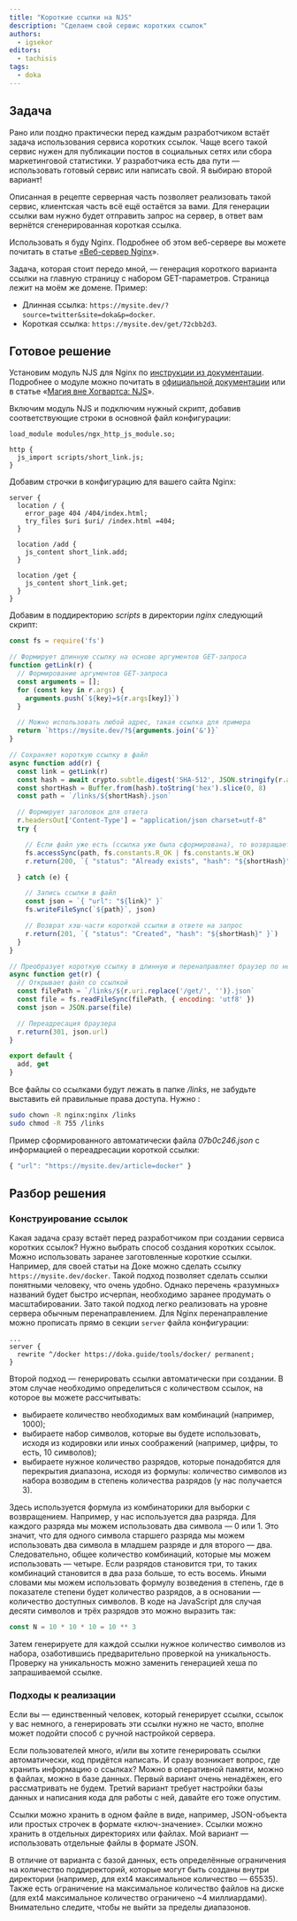 ```yaml
---
title: "Короткие ссылки на NJS"
description: "Сделаем свой сервис коротких ссылок"
authors:
  - igsekor
editors:
  - tachisis
tags:
  - doka
---
```


## Задача

Рано или поздно практически перед каждым разработчиком встаёт задача использования сервиса коротких ссылок. Чаще всего такой сервис нужен для публикации постов в социальных сетях или сбора маркетинговой статистики. У разработчика есть два пути — использовать готовый сервис или написать свой. Я выбираю второй вариант!

Описанная в рецепте серверная часть позволяет реализовать такой сервис, клиентская часть всё ещё остаётся за вами. Для генерации ссылки вам нужно будет отправить запрос на сервер, в ответ вам вернётся сгенерированная короткая ссылка.

Использовать я буду Nginx. Подробнее об этом веб-сервере вы можете почитать в статье [«Веб-сервер Nginx](/tools/nginx-web-server/)».

Задача, которая стоит передо мной, — генерация короткого варианта ссылки на главную страницу с набором GET-параметров. Страница лежит на моём же домене. Пример:

- Длинная ссылка: `https://mysite.dev/?source=twitter&site=doka&p=docker`.
- Короткая ссылка: `https://mysite.dev/get/72cbb2d3`.

## Готовое решение

Установим модуль NJS для Nginx по [инструкции из документации](https://nginx.org/ru/docs/njs/install.html). Подробнее о модуле можно почитать в [официальной документации](https://nginx.org/en/docs/njs/) или в статье «[Ма­гия вне Хо­гварт­са: NJS](https://web-standards.ru/articles/magic-njs/)».

Включим модуль NJS и подключим нужный скрипт, добавив соответствующие строки в основной файл конфигурации:

```nginxconf
load_module modules/ngx_http_js_module.so;

http {
  js_import scripts/short_link.js;
}
```

Добавим строчки в конфигурацию для вашего сайта Nginx:

```nginxconf
server {
  location / {
    error_page 404 /404/index.html;
    try_files $uri $uri/ /index.html =404;
  }

  location /add {
    js_content short_link.add;
  }

  location /get {
    js_content short_link.get;
  }
}
```

Добавим в поддиректорию _scripts_ в директории _nginx_ следующий скрипт:

```javascript
const fs = require('fs')

// Формирует длинную ссылку на основе аргументов GET-запроса
function getLink(r) {
  // Формирование аргументов GET-запроса
  const arguments = [];
  for (const key in r.args) {
    arguments.push(`${key}=${r.args[key]}`)
  }

  // Можно использовать любой адрес, такая ссылка для примера
  return `https://mysite.dev/?${arguments.join('&')}`
}

// Сохраняет короткую ссылку в файл
async function add(r) {
  const link = getLink(r)
  const hash = await crypto.subtle.digest('SHA-512', JSON.stringify(r.args))
  const shortHash = Buffer.from(hash).toString('hex').slice(0, 8)
  const path = `/links/${shortHash}.json`

  // Формирует заголовок для ответа
  r.headersOut['Content-Type'] = "application/json charset=utf-8"
  try {

    // Если файл уже есть (ссылка уже была сформирована), то возвращает соответствующий ответ
    fs.accessSync(path, fs.constants.R_OK | fs.constants.W_OK)
    r.return(200, `{ "status": "Already exists", "hash": "${shortHash}" }`)

  } catch (e) {

    // Запись ссылки в файл
    const json = `{ "url": "${link}" }`
    fs.writeFileSync(`${path}`, json)

    // Возврат хэш-части короткой ссылки в ответе на запрос
    r.return(201, `{ "status": "Created", "hash": "${shortHash}" }`)
  }
}

// Преобразует короткую ссылку в длинную и перенаправляет браузер по ней
async function get(r) {
  // Открывает файл со ссылкой
  const filePath = `/links/${r.uri.replace('/get/', '')}.json`
  const file = fs.readFileSync(filePath, { encoding: 'utf8' })
  const json = JSON.parse(file)

  // Переадресация браузера
  r.return(301, json.url)
}

export default {
  add, get
}
```

Все файлы со ссылками будут лежать в папке _/links_, не забудьте выставить ей правильные права доступа. Нужно :

```bash
sudo chown -R nginx:nginx /links
sudo chmod -R 755 /links
```

Пример сформированного автоматически файла _07b0c246.json_ с информацией о переадресации короткой ссылки:

```javascript
{ "url": "https://mysite.dev/article=docker" }
```

## Разбор решения

### Конструирование ссылок

Какая задача сразу встаёт перед разработчиком при создании сервиса коротких ссылок? Нужно выбрать способ создания коротких ссылок. Можно использовать заранее заготовленные короткие ссылки. Например, для своей статьи на Доке можно сделать ссылку `https://mysite.dev/docker`. Такой подход позволяет сделать ссылки понятными человеку, что очень удобно. Однако перечень «разумных» названий будет быстро исчерпан, необходимо заранее продумать о масштабировании. Зато такой подход легко реализовать на уровне сервера обычным перенаправлением. Для Nginx перенаправление можно прописать прямо в секции `server` файла конфигурации:

```nginxconf
...
server {
  rewrite ^/docker https://doka.guide/tools/docker/ permanent;
}
```

Второй подход — генерировать ссылки автоматически при создании. В этом случае необходимо определиться с количеством ссылок, на которое вы можете рассчитывать:

- выбираете количество необходимых вам комбинаций (например, 1000);
- выбираете набор символов, которые вы будете использовать, исходя из кодировки или иных соображений (например, цифры, то есть, 10 символов);
- выбираете нужное количество разрядов, которые понадобятся для перекрытия диапазона, исходя из формулы: количество символов из набора возводим в степень количества разрядов (у нас получается 3).

Здесь используется формула из комбинаторики для выборки с возвращением. Например, у нас используется два разряда. Для каждого разряда мы можем использовать два символа — 0 или 1. Это значит, что для одного символа старшего разряда мы можем использовать два символа в младшем разряде и для второго — два. Следовательно, общее количество комбинаций, которые мы можем использовать — четыре. Если разрядов становится три, то таких комбинаций становится в два раза больше, то есть восемь. Иными словами мы можем использовать формулу возведения в степень, где в показателе степени будет количество разрядов, а в основании — количество доступных символов. В коде на JavaScript для случая десяти символов и трёх разрядов это можно выразить так:

```javascript
const N = 10 * 10 * 10 = 10 ** 3
```

Затем генерируете для каждой ссылки нужное количество символов из набора, озаботившись предварительно проверкой на уникальность. Проверку на уникальность можно заменить генерацией хеша по запрашиваемой ссылке.

### Подходы к реализации

Если вы — единственный человек, который генерирует ссылки, ссылок у вас немного, а генерировать эти ссылки нужно не часто, вполне может подойти способ с ручной настройкой сервера.

Если пользователей много, и/или вы хотите генерировать ссылки автоматически, код придётся написать. И сразу возникает вопрос, где хранить информацию о ссылках? Можно в оперативной памяти, можно в файлах, можно в базе данных. Первый вариант очень ненадёжен, его рассматривать не будем. Третий вариант требует настройки базы данных и написания кода для работы с ней, давайте его тоже опустим.

Ссылки можно хранить в одном файле в виде, например, JSON-объекта или простых строчек в формате «ключ-значение». Ссылки можно хранить в отдельных директориях или файлах. Мой вариант — использовать отдельные файлы в формате JSON.

В отличие от варианта с базой данных, есть определённые ограничения на количество поддиректорий, которые могут быть созданы внутри директории (например, для ext4 максимальное количество — 65535). Также есть ограничение на максимальное количество файлов на диске (для ext4 максимальное количество ограничено ~4 миллиардами). Внимательно следите, чтобы не выйти за пределы диапазонов.

